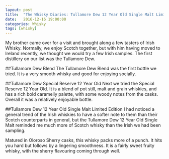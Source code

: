 ```yaml
---
layout: post
title:  "The Whisky Diaries: Tullamore Dew 12 Year Old Single Malt Limited Edition"
date:   2016-12-16 19:00:00
categories: Whisky
tags: [whisky]
---
```


My brother came over for a visit and brought along a few tasters of Irish Whisky. Normally, we enjoy Scotch together, but with him having moved to Ireland recently, we thought we would try a few Irish samples. The first distillery on our list was the Tullamore Dew.

##Tullamore Dew Blend
The Tullamore Dew Blend was the first bottle we tried. It is a very smooth whisky and good for enjoying socially.

##Tullamore Dew Special Reserve 12 Year Old
Next we tried the Special Reserve 12 Year Old. It is a blend of pot still, malt and grain whiskies, and has a rich bold caramelly palette, with some woody notes from the casks. Overall it was a relatively enjoyable bottle.

##Tullamore Dew 12 Year Old Single Malt Limited Edition
I had noticed a general trend of the Irish whiskies to have a softer note to them than their Scotch counterparts in general, but the Tullamore Dew 12 Year Old Single Malt reminded me much more of Scotch whisky than the Irish we had been sampling.

Matured in Oloroso Sherry casks, this whisky packs more of a punch. It hits you hard but follows by a lingering smoothness. It is a fairly sweet fruity whisky, with the sherry flavouring coming through well.